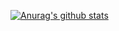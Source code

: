[![Anurag's github stats](https://github-readme-stats.vercel.app/api?username=sivaganeshrk)](https://github.com/anuraghazra/github-readme-stats)
